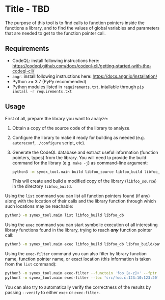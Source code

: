 # Title - TBD

The purpose of this tool is to find calls to function pointers inside the
functions a library, and to find the values of global variables and parameters
that are needed to get to the function pointer call.

## Requirements

* CodeQL: install following instructions here: https://codeql.github.com/docs/codeql-cli/getting-started-with-the-codeql-cli/
* `angr`: install following instructions here: https://docs.angr.io/installation/
* Python >= 3.7 (PyPy recommended)
* Python modules listed in `requirements.txt`, intallable through
  `pip install -r requirements.txt`

## Usage

First of all, prepare the library you want to analyze:

1. Obtain a copy of the source code of the library to analyze.

2. Configure the library to make it ready for building as needed
   (e.g. `autoreconf`, `./configure` script, etc).

3. Generate the CodeQL database and extract useful information (function
   pointers, types) from the library. You will need to provide the build command
   for the library (e.g. `make -j`) as command-line argument:

    ```bash
    python3 -m symex_tool.main build libfoo_source libfoo_build libfoo_db "lib_build_command"
    ```

   This will create and build a modified copy of the library (`libfoo_source`)
   in the directory `libfoo_build`.

Using the `list` command you can list all function pointers found (if any) along
with the location of their calls and the library function through which such
locations may be reachable:

```bash
python3 -m symex_tool.main list libfoo_build libfoo_db
```

Using the `exec` command you can start symbolic execution of all interesting
library functions found in the library, trying to reach ***any*** function pointer
call:

```bash
python3 -m symex_tool.main exec libfoo_build libfoo_db libfoo_build/path/to/libname.so output_dir
```

Using the `exec-filter` command you can also filter by library function name,
function pointer name, or exact location (this information is taken from the
`list` command):

```bash
python3 -m symex_tool.main exec-filter --functoin 'foo_[a-z]+' --fptr 'foo_hook_(one|two)' ...
python3 -m symex_tool.main exec-filter --loc 'src/foo.c:123:10:123:20' ...
```

You can also try to automatically verify the correctness of the results by
passing `--verify` to either `exec` or `exec-filter`.
